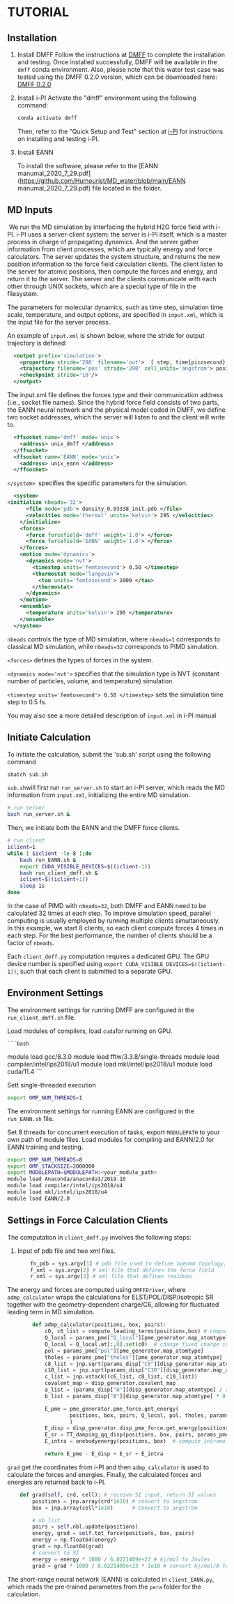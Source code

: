 # TUTORIAL

## Installation

1. Install DMFF
   Follow the instructions at [DMFF](https://github.com/deepmodeling/DMFF/blob/master/docs/user_guide/installation.md) to complete the installation and testing. Once installed successfully, DMFF will be available in the `dmff` conda environment. Also, please note that this water test case was tested using the DMFF 0.2.0 version, which can be downloaded here: [DMFF 0.2.0](https://github.com/deepmodeling/DMFF/releases) 

2. Install i-PI
   Activate the "dmff" environment using the following command:

    ```bash
   conda activate dmff
    ```

   Then, refer to the "Quick Setup and Test" section at [i-PI](https://github.com/i-pi/i-pi#readme) for instructions on installing and testing i-PI.

3. Install EANN

   To install the software, please refer to the [EANN manumal_2020_7_29.pdf](https://github.com/Humourist/MD_water/blob/main/EANN manumal_2020_7_29.pdf) file located in the folder.

## MD Inputs

​       We run the MD simulation by interfacing the hybrid H2O force field with i-PI. i-PI uses a server-client system: the server is i-PI itself, which is a master process in charge of propagating dynamics. And the server gather information from client processes, which are typically energy and force calculators. The server updates the system structure, and returns the new position information to the force field calculation clients. The client listen to the server for atomic positions, then compute the forces and energy, and return it to the server. The server and the clients communicate with each other through UNIX sockets, which are a special type of file in the filesystem. 

The parameters for molecular dynamics, such as time step, simulation time scale, temperature, and output options, are specified in `input.xml`, which is the input file for the server process.

An example of `input.xml` is shown below, where the stride for output trajectory is defined:

```xml
  <output prefix='simulation'>
    <properties stride='200' filename='out'>  [ step, time{picosecond}, temperature{kelvin}, potential ] </properties>
    <trajectory filename='pos' stride='200' cell_units='angstrom'> positions{angstrom} </trajectory>
    <checkpoint stride='10'/>
  </output>
```

The input.xml file defines the forces type and their communication address (i.e., socket file names). Since the hybrid force field consists of two parts, the EANN neural network and the physical model coded in DMFF, we define two socket addresses, which the server will listen to and the client will write to. 

```xml
  <ffsocket name='dmff' mode='unix'>
    <address> unix_dmff </address>
  </ffsocket>
  <ffsocket name='EANN' mode='unix'>
    <address> unix_eann </address>
  </ffsocket>
```

`</system> `specifies the specific parameters for the simulation. 

```xml
  <system>
<initialize nbeads='32'>
      <file mode='pdb'> density_0.03338_init.pdb </file>
      <velocities mode='thermal' units='kelvin'> 295 </velocities>
    </initialize>
    <forces>
      <force forcefield='dmff' weight='1.0'> </force>
      <force forcefield='EANN' weight='1.0'> </force>
    </forces>
    <motion mode='dynamics'>
      <dynamics mode='nvt'>
        <timestep units='femtosecond'> 0.50 </timestep>
        <thermostat mode='langevin'>
          <tau units='femtosecond'> 1000 </tau>
        </thermostat>
      </dynamics>
    </motion>
    <ensemble>
      <temperature units='kelvin'> 295 </temperature>
    </ensemble>
  </system>
```

`nbeads` controls the type of MD simulation, where `nbeads=1` corresponds to classical MD simulation, while `nbeads=32` corresponds to PIMD simulation.

`<forces>` defines the types of forces in the system.

`<dynamics mode='nvt'>` specifies that the simulation type is NVT (constant number of particles, volume, and temperature) simulation.

`<timestep units='femtosecond'> 0.50 </timestep>` sets the simulation time step to 0.5 fs.

You may also see a more detailed description of `input.xml` in i-PI manual



## Initiate Calculation

To initiate the calculation, submit the 'sub.sh' script using the following command

```bash
sbatch sub.sh
```

`sub.sh`will first run `run_server.sh` to start an i-PI server, which reads the MD information from `input.xml`, initializing the entire MD simulation.

```bash
# run server
bash run_server.sh &
```

Then, we initiate both the EANN and the DMFF force clients.

```bash
# run client
iclient=1
while [ $iclient -le 8 ];do
    bash run_EANN.sh &
    export CUDA_VISIBLE_DEVICES=$((iclient-1))
    bash run_client_dmff.sh &
    iclient=$((iclient+1))
    sleep 1s
done
```

In the case of PIMD with `nbeads=32`, both DMFF and EANN need to be calculated 32 times at each step. To improve simulation speed, parallel computing is usually employed by running multiple clients simultaneously. In this example, we start 8 clients, so each client compute forces 4 times in each step. For the best performance, the number of clients should be a factor of `nbeads`.

Each `client_dmff.py` computation requires a dedicated GPU. The GPU device number is specified using `export CUDA_VISIBLE_DEVICES=$((iclient-1))`, such that each client is submitted to a separate GPU.



## Environment Settings

The environment settings for running DMFF are configured in the `run_client_dmff.sh` file.

Load modules of compilers, load `cuda`for running on GPU.

    ```bash
module load gcc/8.3.0
module load fftw/3.3.8/single-threads
module load compiler/intel/ips2018/u1
module load mkl/intel/ips2018/u1
module load cuda/11.4
    ```

Sett single-threaded execution

```bash
export OMP_NUM_THREADS=1
```

The environment settings for running EANN are configured in the `run_EANN.sh` file.

Set 8 threads for concurrent execution of tasks, export `MODULEPATH` to your own path of module files. Load modules for compiling and EANN/2.0 for EANN training and testing.

```bash
export OMP_NUM_THREADS=8
export OMP_STACKSIZE=2000000
export MODULEPATH=$MODULEPATH:<your_module_path>
module load Anaconda/anaconda3/2019.10
module load compiler/intel/ips2018/u4
module load mkl/intel/ips2018/u4
module load EANN/2.0
```




## Settings in Force Calculation Clients

The computation in `client_dmff.py` involves the following steps:

1. Input of pdb file and two xml files.

   ```python
       fn_pdb = sys.argv[1] # pdb file used to define openmm topology, this one should contain all virtual sites
       f_xml = sys.argv[2] # xml file that defines the force field
       r_xml = sys.argv[3] # xml file that defines residues
   ```

The energy and forces are computed using `DMFFDriver`, where `admp_calculator` wraps the calculations for ELST/POL/DISP/isotropic SR together with the geometry-dependent charge/C6, allowing for fluctuated leading term in MD simulation.

```python
        def admp_calculator(positions, box, pairs):
            c0, c6_list = compute_leading_terms(positions,box) # compute fluctuated leading terms
            Q_local = params_pme["Q_local"][pme_generator.map_atomtype]
            Q_local = Q_local.at[:,0].set(c0)  # change fixed charge into fluctuated one
            pol = params_pme["pol"][pme_generator.map_atomtype]
            tholes = params_pme["tholes"][pme_generator.map_atomtype]
            c8_list = jnp.sqrt(params_disp["C8"][disp_generator.map_atomtype]*1e8)
            c10_list = jnp.sqrt(params_disp["C10"][disp_generator.map_atomtype]*1e10)
            c_list = jnp.vstack((c6_list, c8_list, c10_list))
            covalent_map = disp_generator.covalent_map
            a_list = (params_disp["A"][disp_generator.map_atomtype] / 2625.5)
            b_list = params_disp["B"][disp_generator.map_atomtype] * 0.0529177249

            E_pme = pme_generator.pme_force.get_energy(
                    positions, box, pairs, Q_local, pol, tholes, params_pme["mScales"], params_pme["pScales"], params_pme["dScales"]
                    )
            E_disp = disp_generator.disp_pme_force.get_energy(positions, box, pairs, c_list.T, params_disp["mScales"])
            E_sr = TT_damping_qq_disp(positions, box, pairs, params_pme["mScales"], a_list, b_list, c0, c_list[0], c_list[1], c_list[2])
            E_intra = onebodyenergy(positions, box)  # compute intramolecular energy 

            return E_pme - E_disp + E_sr + E_intra
```

 `grad` get the coordinates from i-PI and then `admp_calculator` is used to calculate the forces and energies. Finally, the calculated forces and energies are returned back to i-PI.

```python
    def grad(self, crd, cell): # receive SI input, return SI values
        positions = jnp.array(crd*1e10) # convert to angstrom
        box = jnp.array(cell*1e10)      # convert to angstrom

        # nb list
        pairs = self.nbl.update(positions)
        energy, grad = self.tot_force(positions, box, pairs)
        energy = np.float64(energy)
        grad = np.float64(grad)
        # convert to SI
        energy = energy * 1000 / 6.0221409e+23 # kj/mol to Joules
        grad = grad * 1000 / 6.0221409e+23 * 1e10 # convert kj/mol/A to joule/m
```



The short-range neural network (EANN) is calculated in `client_EANN.py`, which reads the pre-trained parameters from the `para` folder for the calculation.
